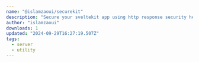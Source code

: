 ```yaml
---
name: "@islamzaoui/securekit"
description: "Secure your sveltekit app using http response security headers"
author: "islamzaoui"
downloads: 1
updated: "2024-09-29T16:27:19.507Z"
tags: 
  - server
  - utility
---
```

